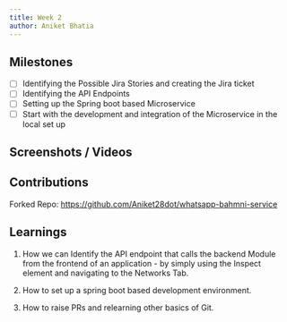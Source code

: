 ```yaml
---
title: Week 2
author: Aniket Bhatia
---
```


## Milestones
- [ ] Identifying the Possible Jira Stories and creating the Jira ticket 
- [ ] Identifying the API Endpoints 
- [ ] Setting up the Spring boot based Microservice 
- [ ] Start with the development and integration of the Microservice in the local set up 

## Screenshots / Videos 

## Contributions

Forked Repo: https://github.com/Aniket28dot/whatsapp-bahmni-service

## Learnings

1. How we can Identify the API endpoint that calls the backend Module from the frontend of an application - by simply using the Inspect element and navigating to the Networks Tab.

2. How to set up a spring boot based development environment.

3. How to raise PRs and relearning other basics of Git.